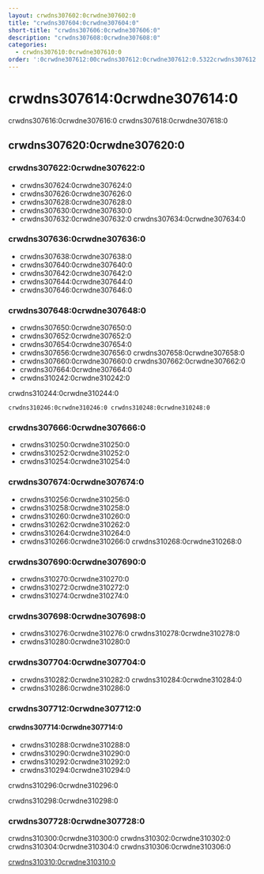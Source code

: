 ```yaml
---
layout: crwdns307602:0crwdne307602:0
title: "crwdns307604:0crwdne307604:0"
short-title: "crwdns307606:0crwdne307606:0"
description: "crwdns307608:0crwdne307608:0"
categories:
  - crwdns307610:0crwdne307610:0
order: ':0crwdne307612:00crwdns307612:0crwdne307612:0.5322crwdns307612:0crwdne307612:0390crwdns307612:0crwdne307612:0'
---
```


# crwdns307614:0crwdne307614:0

crwdns307616:0crwdne307616:0 crwdns307618:0crwdne307618:0

## crwdns307620:0crwdne307620:0

### crwdns307622:0crwdne307622:0

- crwdns307624:0crwdne307624:0
- crwdns307626:0crwdne307626:0
- crwdns307628:0crwdne307628:0
- crwdns307630:0crwdne307630:0
- crwdns307632:0crwdne307632:0 crwdns307634:0crwdne307634:0


### crwdns307636:0crwdne307636:0

- crwdns307638:0crwdne307638:0
- crwdns307640:0crwdne307640:0
- crwdns307642:0crwdne307642:0
- crwdns307644:0crwdne307644:0
- crwdns307646:0crwdne307646:0

### crwdns307648:0crwdne307648:0

- crwdns307650:0crwdne307650:0
- crwdns307652:0crwdne307652:0
- crwdns307654:0crwdne307654:0
- crwdns307656:0crwdne307656:0 crwdns307658:0crwdne307658:0
- crwdns307660:0crwdne307660:0 crwdns307662:0crwdne307662:0
- crwdns307664:0crwdne307664:0
- crwdns310242:0crwdne310242:0

crwdns310244:0crwdne310244:0
```
crwdns310246:0crwdne310246:0 crwdns310248:0crwdne310248:0
```

### crwdns307666:0crwdne307666:0

- crwdns310250:0crwdne310250:0
- crwdns310252:0crwdne310252:0
- crwdns310254:0crwdne310254:0

### crwdns307674:0crwdne307674:0

 - crwdns310256:0crwdne310256:0
 - crwdns310258:0crwdne310258:0
 - crwdns310260:0crwdne310260:0
 - crwdns310262:0crwdne310262:0
 - crwdns310264:0crwdne310264:0
- crwdns310266:0crwdne310266:0 crwdns310268:0crwdne310268:0

### crwdns307690:0crwdne307690:0

- crwdns310270:0crwdne310270:0
- crwdns310272:0crwdne310272:0
- crwdns310274:0crwdne310274:0

### crwdns307698:0crwdne307698:0

- crwdns310276:0crwdne310276:0 crwdns310278:0crwdne310278:0
- crwdns310280:0crwdne310280:0

### crwdns307704:0crwdne307704:0

- crwdns310282:0crwdne310282:0 crwdns310284:0crwdne310284:0
- crwdns310286:0crwdne310286:0

### crwdns307712:0crwdne307712:0

#### crwdns307714:0crwdne307714:0

- crwdns310288:0crwdne310288:0
- crwdns310290:0crwdne310290:0
- crwdns310292:0crwdne310292:0
- crwdns310294:0crwdne310294:0

crwdns310296:0crwdne310296:0

crwdns310298:0crwdne310298:0

### crwdns307728:0crwdne307728:0

crwdns310300:0crwdne310300:0 crwdns310302:0crwdne310302:0 crwdns310304:0crwdne310304:0 crwdns310306:0crwdne310306:0

[crwdns310310:0crwdne310310:0](crwdns310308:0crwdne310308:0)
